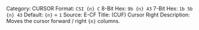 Category: CURSOR
Format: `CSI {n} C`
8-Bit Hex: `9b {n} 43`
7-Bit Hex: `1b 5b {n} 43`
Default: `{n}` = `1`
Source: E-CF
Title: (CUF) Cursor Right
Description: Moves the cursor forward / right `{n}` columns.
